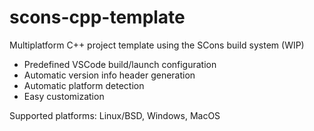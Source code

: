 # scons-cpp-template
Multiplatform C++ project template using the SCons build system (WIP)

- Predefined VSCode build/launch configuration
- Automatic version info header generation
- Automatic platform detection
- Easy customization

Supported platforms: Linux/BSD, Windows, MacOS
